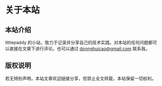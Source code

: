 # 关于本站

## 本站介绍

littlepaddy 的小站，致力于记录并分享自己的技术实践。对本站的任何问题都可以直接在文章下进行评论。也可以通过 <donnghuicao@gmail.com> 联系我。

## 版权说明

若无特别声明，本站文章欢迎链接分享，但禁止全文转载，本站保留一切权利。
